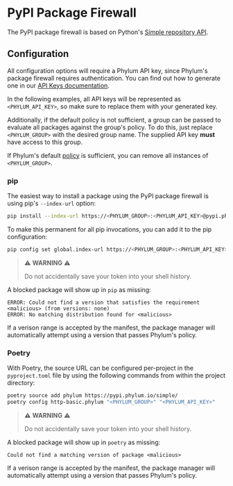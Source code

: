 # PyPI Package Firewall

The PyPI package firewall is based on Python's [Simple repository API].

[Simple repository API]: https://packaging.python.org/en/latest/specifications/simple-repository-api/

## Configuration

All configuration options will require a Phylum API key, since Phylum's package
firewall requires authentication. You can find out how to generate one in our
[API Keys documentation].

In the following examples, all API keys will be represented as
`<PHYLUM_API_KEY>`, so make sure to replace them with your generated key.

Additionally, if the default policy is not sufficient, a group can be passed to
evaluate all packages against the group's policy. To do this, just replace
`<PHYLUM_GROUP>` with the desired group name. The supplied API key **must** have
access to this group.

If Phylum's default [policy] is sufficient, you can remove all instances of
`<PHYLUM_GROUP>`.

[API Keys documentation]: ../knowledge_base/api-keys.md#generate-an-api-key
[policy]: ../knowledge_base/policy.md

### pip

The easiest way to install a package using the PyPI package firewall is using
pip's `--index-url` option:

```sh
pip install --index-url https://<PHYLUM_GROUP>:<PHYLUM_API_KEY>@pypi.phylum.io/simple/ <requirement specifier>
```

To make this permanent for all pip invocations, you can add it to the pip
configuration:

```sh
pip config set global.index-url https://<PHYLUM_GROUP>:<PHYLUM_API_KEY>@pypi.phylum.io/simple/
```

> ⚠️ **WARNING** ⚠️
>
> Do not accidentally save your token into your shell history.

A blocked package will show up in `pip` as missing:

```text
ERROR: Could not find a version that satisfies the requirement <malicious> (from versions: none)
ERROR: No matching distribution found for <malicious>
```

If a verison range is accepted by the manifest, the package manager will
automatically attempt using a version that passes Phylum's policy.

### Poetry

With Poetry, the source URL can be configured per-project in the
`pyproject.toml` file by using the following commands from within the project
directory:

```sh
poetry source add phylum https://pypi.phylum.io/simple/
poetry config http-basic.phylum "<PHYLUM_GROUP>" "<PHYLUM_API_KEY>"
```

> ⚠️ **WARNING** ⚠️
>
> Do not accidentally save your token into your shell history.

A blocked package will show up in `poetry` as missing:

```text
Could not find a matching version of package <malicious>
```

If a verison range is accepted by the manifest, the package manager will
automatically attempt using a version that passes Phylum's policy.
